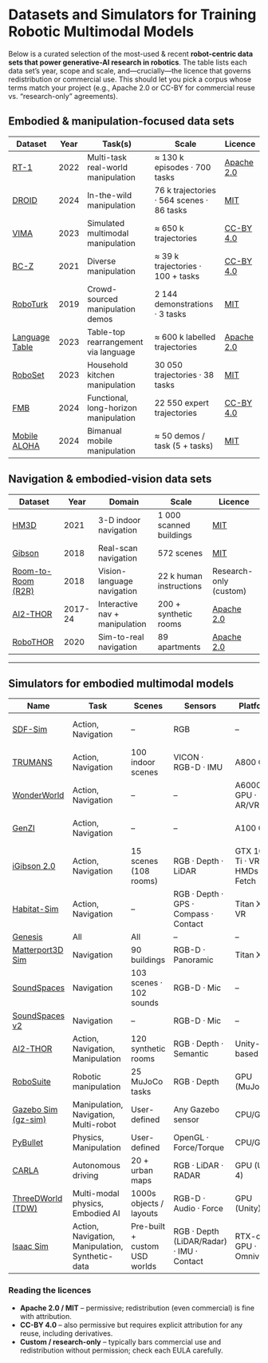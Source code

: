 # Datasets and Simulators for Training Robotic Multimodal Models


Below is a curated selection of the most-used & recent **robot-centric data sets that power generative-AI research in robotics**.  The table lists each data set’s year, scope and scale, and—crucially—the licence that governs redistribution or commercial use.  This should let you pick a corpus whose terms match your project (e.g., Apache 2.0 or CC-BY for commercial reuse vs. “research-only” agreements).

## Embodied & manipulation-focused data sets

| Dataset | Year | Task(s) | Scale | Licence |
| --- | --- | --- | --- | --- |
| <a href="https://robotics-transformer1.github.io/" target="_blank" rel="noopener noreferrer">RT-1</a> | 2022 | Multi-task real-world manipulation | ≈ 130 k episodes · 700 tasks | <a href="https://github.com/google-research/robotics_transformer/blob/main/LICENSE" target="_blank" rel="noopener noreferrer">Apache 2.0</a> |
| <a href="https://droid-dataset.github.io/" target="_blank" rel="noopener noreferrer">DROID</a> | 2024 | In-the-wild manipulation | 76 k trajectories · 564 scenes · 86 tasks | <a href="https://github.com/droid-dataset/droid_policy_learning/blob/master/LICENSE" target="_blank" rel="noopener noreferrer">MIT</a> |
| <a href="https://vimalabs.github.io/" target="_blank" rel="noopener noreferrer">VIMA</a> | 2023 | Simulated multimodal manipulation | ≈ 650 k trajectories | <a href="https://huggingface.co/datasets/VIMA/VIMA-Data" target="_blank" rel="noopener noreferrer">CC-BY 4.0</a> |
| <a href="https://sites.google.com/view/bc-z/home" target="_blank" rel="noopener noreferrer">BC-Z</a> | 2021 | Diverse manipulation | ≈ 39 k trajectories · 100 + tasks | <a href="https://www.kaggle.com/datasets/google/bc-z-robot" target="_blank" rel="noopener noreferrer">CC-BY 4.0</a> |
| <a href="https://roboturk.stanford.edu/" target="_blank" rel="noopener noreferrer">RoboTurk</a> | 2019 | Crowd-sourced manipulation demos | 2 144 demonstrations · 3 tasks | <a href="https://github.com/RoboTurk-Platform/roboturk_real_dataset/blob/master/LICENSE" target="_blank" rel="noopener noreferrer">MIT</a> |
| <a href="https://github.com/google-research/language-table" target="_blank" rel="noopener noreferrer">Language Table</a> | 2023 | Table-top rearrangement via language | ≈ 600 k labelled trajectories | <a href="https://github.com/google-research/language-table/blob/main/LICENSE" target="_blank" rel="noopener noreferrer">Apache 2.0</a> |
| <a href="https://robopen.github.io/roboset/" target="_blank" rel="noopener noreferrer">RoboSet</a> | 2023 | Household kitchen manipulation | 30 050 trajectories · 38 tasks | <a href="https://github.com/robopen/roboagent/blob/main/LICENSE" target="_blank" rel="noopener noreferrer">MIT</a> |
| <a href="https://functional-manipulation-benchmark.github.io/" target="_blank" rel="noopener noreferrer">FMB</a> | 2024 | Functional, long-horizon manipulation | 22 550 expert trajectories | <a href="https://functional-manipulation-benchmark.github.io/" target="_blank" rel="noopener noreferrer">CC-BY 4.0</a> |
| <a href="https://mobile-aloha.github.io/" target="_blank" rel="noopener noreferrer">Mobile ALOHA</a> | 2024 | Bimanual mobile manipulation | ≈ 50 demos / task (5 + tasks) | <a href="https://github.com/MarkFzp/mobile-aloha/blob/main/LICENSE" target="_blank" rel="noopener noreferrer">MIT</a> |

## Navigation & embodied-vision data sets

| Dataset | Year | Domain | Scale | Licence |
| --- | --- | --- | --- | --- |
| <a href="https://aihabitat.org/datasets/hm3d/" target="_blank" rel="noopener noreferrer">HM3D</a> | 2021 | 3-D indoor navigation | 1 000 scanned buildings | <a href="https://github.com/facebookresearch/habitat-matterport3d-dataset/blob/main/LICENSE" target="_blank" rel="noopener noreferrer">MIT</a> |
| <a href="https://gibsonenv.stanford.edu/" target="_blank" rel="noopener noreferrer">Gibson</a> | 2018 | Real-scan navigation | 572 scenes | <a href="https://github.com/StanfordVL/GibsonEnv/blob/master/LICENSE" target="_blank" rel="noopener noreferrer">MIT</a> |
| <a href="https://bringmeaspoon.org/" target="_blank" rel="noopener noreferrer">Room-to-Room (R2R)</a> | 2018 | Vision-language navigation | 22 k human instructions | Research-only (custom) |
| <a href="https://ai2thor.allenai.org/" target="_blank" rel="noopener noreferrer">AI2-THOR</a> | 2017-24 | Interactive nav + manipulation | 200 + synthetic rooms | <a href="https://github.com/allenai/ai2thor/blob/main/LICENSE" target="_blank" rel="noopener noreferrer">Apache 2.0</a> |
| <a href="https://ai2thor.allenai.org/robothor" target="_blank" rel="noopener noreferrer">RoboTHOR</a> | 2020 | Sim-to-real navigation | 89 apartments | <a href="https://github.com/allenai/ai2thor/blob/main/LICENSE" target="_blank" rel="noopener noreferrer">Apache 2.0</a> |

---

## Simulators for embodied multimodal models

| Name | Task | Scenes | Sensors | Platform | Year | Licence |
| --- | --- | --- | --- | --- | --- | --- |
| <a href="https://arxiv.org/abs/2405.14045" target="_blank" rel="noopener noreferrer">SDF-Sim</a> | Action, Navigation | – | RGB | – | 2024 | TBD — no public repo yet |
| <a href="https://arxiv.org/abs/2403.08629" target="_blank" rel="noopener noreferrer">TRUMANS</a> | Action, Navigation | 100 indoor scenes | VICON · RGB-D · IMU | A800 GPU | 2024 | <a href="https://github.com/cornellsml/truman/blob/master/LICENSE" target="_blank" rel="noopener noreferrer">MIT</a> |
| <a href="https://github.com/KovenYu/WonderWorld" target="_blank" rel="noopener noreferrer">WonderWorld</a> | Action, Navigation | – | – | A6000 GPU · AR/VR | 2024 | TBD — licence not yet posted |
| <a href="https://craigleili.github.io/projects/genzi/" target="_blank" rel="noopener noreferrer">GenZI</a> | Action, Navigation | – | – | A100 GPU | 2024 | TBD — code forthcoming |
| <a href="http://svl.stanford.edu/igibson/" target="_blank" rel="noopener noreferrer">iGibson 2.0</a> | Action, Navigation | 15 scenes (108 rooms) | RGB · Depth · LiDAR | GTX 1080 Ti · VR HMDs · Fetch | 2021 | <a href="https://github.com/StanfordVL/iGibson/blob/master/LICENSE" target="_blank" rel="noopener noreferrer">MIT</a> |
| <a href="https://github.com/facebookresearch/habitat-sim" target="_blank" rel="noopener noreferrer">Habitat-Sim</a> | Action, Navigation | – | RGB · Depth · GPS · Compass · Contact | Titan Xp · VR | 2019 | <a href="https://github.com/facebookresearch/habitat-sim/blob/main/LICENSE" target="_blank" rel="noopener noreferrer">MIT</a> |
| <a href="https://github.com/Genesis-Embodied-AI/Genesis" target="_blank" rel="noopener noreferrer">Genesis</a> | All | All | – | – | 2024 | <a href="https://github.com/Genesis-Embodied-AI/Genesis/blob/main/LICENSE" target="_blank" rel="noopener noreferrer">Apache 2.0</a> |
| <a href="https://github.com/peteanderson80/Matterport3DSimulator" target="_blank" rel="noopener noreferrer">Matterport3D Sim</a> | Navigation | 90 buildings | RGB-D · Panoramic | Titan Xp | 2017 | <a href="https://github.com/peteanderson80/Matterport3DSimulator/blob/master/LICENSE" target="_blank" rel="noopener noreferrer">MIT</a> |
| <a href="https://soundspaces.org/" target="_blank" rel="noopener noreferrer">SoundSpaces</a> | Navigation | 103 scenes · 102 sounds | RGB-D · Mic | – | 2020 | <a href="https://github.com/facebookresearch/soundspaces-challenge/blob/main/LICENSE" target="_blank" rel="noopener noreferrer">MIT</a> |
| <a href="https://github.com/facebookresearch/sound-spaces" target="_blank" rel="noopener noreferrer">SoundSpaces v2</a> | Navigation | – | RGB-D · Mic | – | 2022 | MIT (same repo) |
| <a href="https://ai2thor.allenai.org/" target="_blank" rel="noopener noreferrer">AI2-THOR</a> | Action, Navigation, Manipulation | 120 synthetic rooms | RGB · Depth · Semantic | Unity-based | 2017 | <a href="https://github.com/allenai/ai2thor/blob/main/LICENSE" target="_blank" rel="noopener noreferrer">Apache 2.0</a> |
| <a href="https://github.com/ARISE-Initiative/robosuite" target="_blank" rel="noopener noreferrer">RoboSuite</a> | Robotic manipulation | 25 MuJoCo tasks | RGB · Depth | GPU (MuJoCo) | 2020 | <a href="https://github.com/ARISE-Initiative/robosuite/blob/master/LICENSE" target="_blank" rel="noopener noreferrer">Apache 2.0</a> |
| <a href="https://gazebosim.org/libs/sim/" target="_blank" rel="noopener noreferrer">Gazebo Sim (gz-sim)</a> | Manipulation, Navigation, Multi-robot | User-defined | Any Gazebo sensor | CPU/GPU | 2023 | <a href="https://github.com/gazebosim/gz-sim/blob/gz-sim9/LICENSE" target="_blank" rel="noopener noreferrer">Apache 2.0</a> |
| <a href="https://pybullet.org/" target="_blank" rel="noopener noreferrer">PyBullet</a> | Physics, Manipulation | User-defined | OpenGL · Force/Torque | CPU/GPU | 2017 | <a href="https://github.com/bulletphysics/bullet3/blob/master/LICENSE.txt" target="_blank" rel="noopener noreferrer">zlib/libpng</a> |
| <a href="https://carla.org/" target="_blank" rel="noopener noreferrer">CARLA</a> | Autonomous driving | 20 + urban maps | RGB · LiDAR · RADAR | GPU (UE 4) | 2017 | <a href="https://github.com/carla-simulator/carla/blob/master/LICENSE" target="_blank" rel="noopener noreferrer">MIT</a> |
| <a href="https://github.com/threedworld-mit/tdw" target="_blank" rel="noopener noreferrer">ThreeDWorld (TDW)</a> | Multi-modal physics, Embodied AI | 1000s objects / layouts | RGB-D · Audio · Force | GPU (Unity) | 2021 | <a href="https://github.com/threedworld-mit/tdw/blob/master/LICENSE.txt" target="_blank" rel="noopener noreferrer">BSD-2-Clause</a> |
| <a href="https://developer.nvidia.com/isaac/sim" target="_blank" rel="noopener noreferrer">Isaac Sim</a> | Action, Navigation, Manipulation, Synthetic-data | Pre-built + custom USD worlds | RGB · Depth (LiDAR/Radar) · IMU · Contact | RTX-class GPU · Omniverse | 2021 | <a href="https://docs.omniverse.nvidia.com/isaacsim/latest/common/NVIDIA_Omniverse_License_Agreement.html" target="_blank" rel="noopener noreferrer">NVIDIA Omniverse EULA</a> |

### Reading the licences

* **Apache 2.0 / MIT** – permissive; redistribution (even commercial) is fine with attribution.
* **CC-BY 4.0** – also permissive but requires explicit attribution for any reuse, including derivatives.
* **Custom / research-only** – typically bars commercial use and redistribution without permission; check each EULA carefully.
